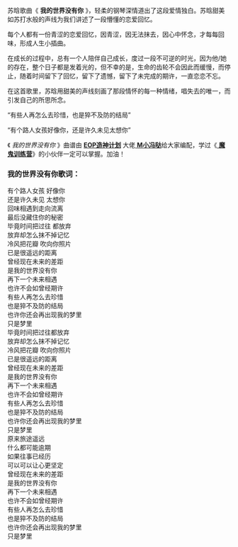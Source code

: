 

苏晗歌曲《 **我的世界没有你** 》，轻柔的钢琴深情道出了这段爱情独白。苏晗甜美如苏打水般的声线为我们讲述了一段懵懂的恋爱回忆。

每个人都有一份青涩的恋爱回忆，因青涩，因无法抹去，因心中怀念，才每每回味，形成人生小插曲。

在成长的过程中，总有一个人陪伴自己成长，度过一段不可逆的时光，因为他/她的存在，整个日子都是发着光的，但不幸的是，生命的齿轮不会因此而缓慢，而停止，随着时间留下了回忆，留下了遗憾，留下了未完成的期许，一直恋恋不忘。

在这首歌里，苏晗用甜美的声线刻画了那段情怀的每一种情绪，唱失去的唯一，而引发自己的所思所念。

“有些人再怎么去珍惜，也是猝不及防的结局”

“有个路人女孩好像你，还是许久未见太想你”

《 _我的世界没有你_ 》曲谱由 **[EOP造神计划](/Article-210-EOP造神计划——免费学琴从今天开始.html)** 大佬[
**M小冯哒**](https://www.everyonepiano.cn/user-174829.html)给大家编配，学过《[
**魔鬼训练营**](/Sale.html)》的小伙伴一定可以掌握。加油！

### 我的世界没有你歌词：

有个路人女孩 好像你  
还是许久未见 太想你  
回味相遇到走向流离  
最后没藏住你的秘密  
毕竟时间把过往 都放弃  
放弃却怎么抹不掉记忆  
冷风把花瓣 吹向你照片  
已是很遥远的距离  
曾经现在未来的差距  
是我的世界没有你  
再下一个未来相遇  
也许不会如曾经期许  
有些人再怎么去珍惜  
也是猝不及防的结局  
也许你还会再出现我的梦里  
只是梦里  
毕竟时间把过往都放弃  
放弃却怎么抹不掉记忆  
冷风把花瓣 吹向你照片  
已是很遥远的距离  
曾经现在未来的差距  
是我的世界没有你  
再下一个未来相遇  
也许不会如曾经期许  
有些人再怎么去珍惜  
也是猝不及防的结局  
也许你还会再出现我的梦里  
只是梦里  
原来旅途遥远  
什么都可能逾期  
如果往事已经历  
可以可以让心更坚定  
曾经现在未来的差距  
是我的世界没有你  
再下一个未来相遇  
也许不会如曾经期许  
有些人再怎么去珍惜  
也是猝不及防的结局  
也许你还会再出现我的梦里  
只是梦里

